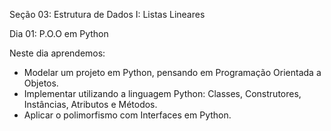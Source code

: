 Seção 03: Estrutura de Dados I: Listas Lineares

Dia 01: P.O.O em Python

Neste dia aprendemos: 
- Modelar um projeto em Python, pensando em Programação Orientada a Objetos. 
- Implementar utilizando a linguagem Python: Classes, Construtores, Instâncias, Atributos e Métodos. 
- Aplicar o polimorfismo com Interfaces em Python. 

